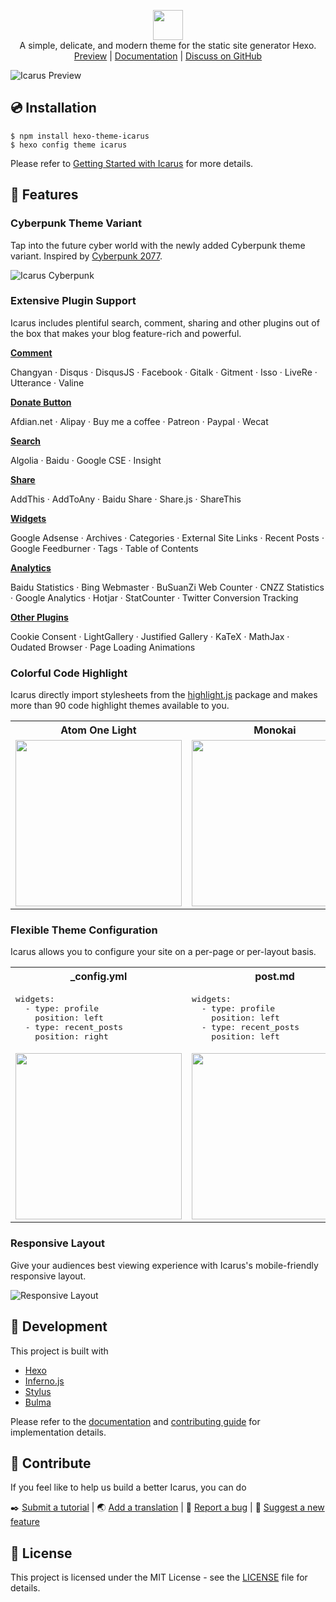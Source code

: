 <p align="center" class="mb-2">
<img class="not-gallery-item" height="48" src="https://ppoffice.github.io/hexo-theme-icarus/img/logo.svg">
<br> A simple, delicate, and modern theme for the static site generator Hexo.
<br>
<a href="https://ppoffice.github.io/hexo-theme-icarus/">Preview</a> |
<a href="https://ppoffice.github.io/hexo-theme-icarus/categories/">Documentation</a> |
<a href="https://github.com/ppoffice/hexo-theme-icarus/discussions">Discuss on GitHub</a>
<br>
</p>

![](https://ppoffice.github.io/hexo-theme-icarus/gallery/preview.png?1 "Icarus Preview")

## :cd: Installation

```shell
$ npm install hexo-theme-icarus
$ hexo config theme icarus
```

Please refer to [Getting Started with Icarus](https://ppoffice.github.io/hexo-theme-icarus/uncategorized/getting-started-with-icarus/) 
for more details.

## :gift: Features

### Cyberpunk Theme Variant

Tap into the future cyber world with the newly added Cyberpunk theme variant.
Inspired by [Cyberpunk 2077](https://www.cyberpunk.net).

![Icarus Cyberpunk](https://ppoffice.github.io/hexo-theme-icarus/gallery/screenshots/cyberpunk.png "Icarus Cyberpunk")

### Extensive Plugin Support

Icarus includes plentiful search, comment, sharing and other plugins out of the box that makes your
blog feature-rich and powerful.

**[Comment](https://ppoffice.github.io/hexo-theme-icarus/categories/Plugins/Comment/)**

Changyan &middot; Disqus &middot; DisqusJS &middot; Facebook &middot; Gitalk &middot; Gitment &middot;
Isso &middot; LiveRe &middot; Utterance &middot; Valine

**[Donate Button](https://ppoffice.github.io/hexo-theme-icarus/categories/Plugins/Donation/)**

Afdian.net &middot; Alipay &middot; Buy me a coffee &middot; Patreon &middot; Paypal &middot; Wecat

**[Search](https://ppoffice.github.io/hexo-theme-icarus/categories/Plugins/Search/)**

Algolia &middot; Baidu &middot; Google CSE &middot; Insight

**[Share](https://ppoffice.github.io/hexo-theme-icarus/categories/Plugins/Share/)**

AddThis &middot; AddToAny &middot; Baidu Share &middot; Share.js &middot; ShareThis

**[Widgets](https://ppoffice.github.io/hexo-theme-icarus/categories/Widgets/)**

Google Adsense &middot; Archives &middot; Categories &middot; External Site Links &middot; 
Recent Posts &middot; Google Feedburner &middot; Tags &middot; Table of Contents

**[Analytics](https://ppoffice.github.io/hexo-theme-icarus/Plugins/Analytics/icarus-user-guide-web-analytics-plugins/)**

Baidu Statistics &middot; Bing Webmaster &middot; BuSuanZi Web Counter &middot; CNZZ Statistics &middot;
Google Analytics &middot; Hotjar &middot; StatCounter &middot; Twitter Conversion Tracking

**[Other Plugins](https://ppoffice.github.io/hexo-theme-icarus/categories/Plugins/)**

Cookie Consent &middot; LightGallery &middot; Justified Gallery &middot; KaTeX &middot; MathJax &middot;
Oudated Browser &middot; Page Loading Animations

### Colorful Code Highlight

Icarus directly import stylesheets from the [highlight.js](https://highlightjs.org/) package and makes more than
90 code highlight themes available to you.

<table>
    <tr>
        <th>Atom One Light</th>
        <th>Monokai</th>
        <th>Kimbie Dark</th>
    </tr>
    <tr>
        <td><img width="266" src="https://ppoffice.github.io/hexo-theme-icarus/gallery/code-highlight/atom-one-light.png?2"></td>
        <td><img width="266" src="https://ppoffice.github.io/hexo-theme-icarus/gallery/code-highlight/monokai.png?2"></td>
        <td><img width="266" src="https://ppoffice.github.io/hexo-theme-icarus/gallery/code-highlight/kimbie-dark.png?2"></td>
    </tr>
</table>

### Flexible Theme Configuration

Icarus allows you to configure your site on a per-page or per-layout basis.

<div>
<table>
    <tr>
        <th>_config.yml</th>
        <th>post.md</th>
        <th>_config.page.yml</th>
    </tr>
    <tr>
        <td>
<pre>widgets:
  - type: profile
    position: left
  - type: recent_posts
    position: right</pre>
        </td>
        <td>
<pre>widgets:
  - type: profile
    position: left
  - type: recent_posts
    position: left</pre>
        </td>
        <td>
<pre>widgets: null
 
 
 
</pre>
        </td>
    </tr>
    <tr>
        <td><img width="266" src="https://ppoffice.github.io/hexo-theme-icarus/gallery/screenshots/default-config.png"></td>
        <td><img width="266" src="https://ppoffice.github.io/hexo-theme-icarus/gallery/screenshots/post-config.png"></td>
        <td><img width="266" src="https://ppoffice.github.io/hexo-theme-icarus/gallery/screenshots/layout-config.png"></td>
    </tr>
</table>
</div>

### Responsive Layout

Give your audiences best viewing experience with Icarus's mobile-friendly responsive layout.

![Responsive Layout](https://ppoffice.github.io/hexo-theme-icarus/gallery/responsive.png)

## :hammer: Development

This project is built with

- [Hexo](https://hexo.io/)
- [Inferno.js](https://infernojs.org/)
- [Stylus](https://stylus-lang.com/)
- [Bulma](https://bulma.io/)

Please refer to the [documentation](https://ppoffice.github.io/hexo-theme-icarus/categories/) and 
[contributing guide](https://github.com/ppoffice/hexo-theme-icarus/blob/master/CONTRIBUTING.md) for implementation details.

## :tada: Contribute

If you feel like to help us build a better Icarus, you can do

:black_nib: [Submit a tutorial](https://github.com/ppoffice/hexo-theme-icarus/new/site/source/_posts) |
:earth_asia: [Add a translation](https://github.com/ppoffice/hexo-theme-icarus/tree/master/languages) |
:triangular_flag_on_post: [Report a bug](https://github.com/ppoffice/hexo-theme-icarus/issues) |
:electric_plug: [Suggest a new feature](https://github.com/ppoffice/hexo-theme-icarus/pulls)

## :memo: License

This project is licensed under the MIT License - see the [LICENSE](https://github.com/ppoffice/hexo-theme-icarus/blob/master/LICENSE) file for details.
